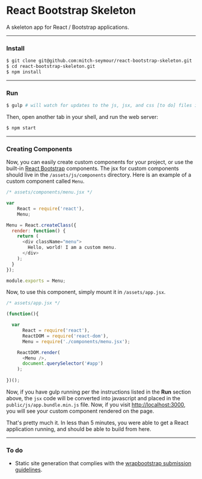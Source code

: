 # React Bootstrap Skeleton

A skeleton app for React / Bootstrap applications.

___

### Install

```bash
$ git clone git@github.com:mitch-seymour/react-bootstrap-skeleton.git
$ cd react-bootstrap-skeleton.git
$ npm install
```

___

### Run

```bash
$ gulp # will watch for updates to the js, jsx, and css [to do] files in /assets
```

Then, open another tab in your shell,  and run the web server:

```bash
$ npm start
```

___

### Creating Components
Now, you can easily create custom components for your project, or use the built-in [React Bootstrap](https://react-bootstrap.github.io/) components. The jsx for custom components should live in the `/assets/js/components` directory. Here is an example of a custom component called `Menu`.

```javascript
/* assets/components/menu.jsx */

var
    React = require('react'),
    Menu;

Menu = React.createClass({
  render: function() {
    return (
      <div className="menu">
        Hello, world! I am a custom menu.
      </div>
    );
  }
});

module.exports = Menu;

```

Now, to use this component, simply mount it in `/assets/app.jsx`.

```javascript
/* assets/app.jsx */

(function(){

  var 
      React = require('react'),
      ReactDOM = require('react-dom'),
      Menu = require('./components/menu.jsx');

    ReactDOM.render(
      <Menu />,
      document.querySelector('#app')
    );
    
})();

```

Now, if you have gulp running per the instructions listed in the **Run** section above, the `jsx` code will be converted into javascript and placed in the `public/js/app.bundle.min.js` file. Now, if you visit [http://localhost:3000](http://localhost:3000), you will see your custom component rendered on the page.

That's pretty much it. In less than 5 minutes, you were able to get a React application running, and should be able to build from here.

___

### To do

* Static site generation that complies with the [wrapbootstrap submission guidelines](http://support.wrapbootstrap.com/knowledge_base/topics/submission-guidelines-themes-and-templates).
